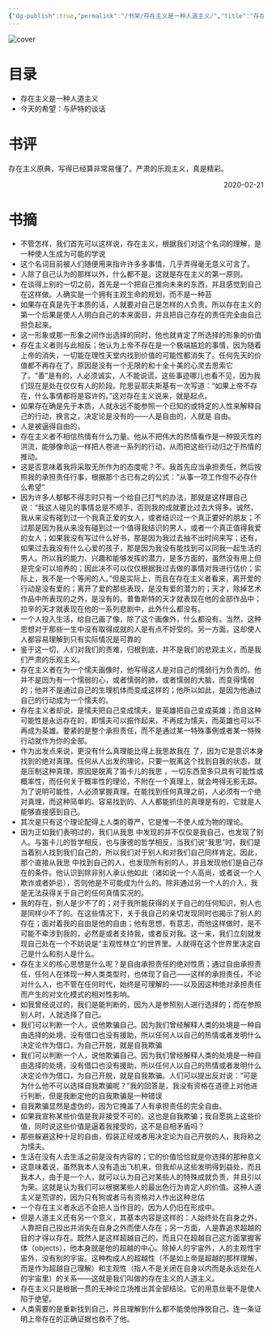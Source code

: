 ```yaml
---
{"dg-publish":true,"permalink":"/书架/存在主义是一种人道主义/","title":"存在主义是一种人道主义","created":"2025-10-10 12:04","updated":"2025-10-10 12:06"}
---
```



![cover](https://s2.loli.net/2025/10/10/LKXQ7FOr4Dtu8NE.png)

# 目录

  - 存在主义是一种人道主义
  - 今天的希望：与萨特的谈话

# 书评

存在主义原典，写得已经算非常易懂了。严肃的乐观主义，真是精彩。

<p align="right">2020-02-21</p>

# 书摘

- 不管怎样，我们首先可以这样说，存在主义，根据我们对这个名词的理解，是一种使人生成为可能的学说
- 这个名词目前被人们随便用来指许许多多事情，几乎弄得毫无意义可言了。
- 人除了自己认为的那样以外，什么都不是。这就是存在主义的第一原则。
- 在谈得上别的一切之前，首先是一个把自己推向未来的东西，并且感觉到自己在这样做。人确实是一个拥有主观生命的规划，而不是一种苔
- 如果存在真是先于本质的话，人就要对自己是怎样的人负责。所以存在主义的第一个后果是使人人明白自己的本来面目，并且把自己存在的责任完全由自己担负起来。
- 这一形象或那一形象之间作出选择的同时，他也就肯定了所选择的形象的价值
- 存在主义者则与此相反；他认为上帝不存在是一个极端尴尬的事情，因为随着上帝的消失，一切能在理性天堂内找到价值的可能性都消失了。任何先天的价值都不再存在了，原因是没有一个无限的和十全十美的心灵去思索它了。“善”是有的，人必须诚实，人不能说谎，这些事迹哪儿也看不见，因为我们现在是处在仅仅有人的阶段。陀思妥耶夫斯基有一次写道：“如果上帝不存在，什么事情都将是容许的。”这对存在主义说来，就是起点。
- 如果存在确是先于本质，人就永远不能参照一个已知的或特定的人性来解释自己的行动，换言之，决定论是没有的——人是自由的，人就是 自由。
- 人是被逼得自由的，
- 存在主义者不相信热情有什么力量。他从不把伟大的热情看作是一种毁灭性的洪流，能够像命运一样把人卷进一系列的行动，从而把这些行动归之于热情的推动。
- 这是否意味着我将采取无所作为的态度呢？不。我首先应当承担责任，然后按照我的承担责任行事，根据那个古已有之的公式：“从事一项工作但不必存什么希望”
- 因为许多人郁郁不得志时只有一个给自己打气的办法，那就是这样跟自己说：“我这人碰见的事情总是不顺手，否则我的成就要比过去大得多。诚然，我从来没有碰到过一个我真正爱的女人，或者结识过一个真正要好的朋友；不过那是因为我从来没有碰到过一个值得我结识的男人，或者一个真正值得我爱的女人；如果我没有写过什么好书，那是因为我过去抽不出时间来写；还有，如果过去我没有什么心爱的孩子，那是因为我没有能找到可以同我一起生活的男人。所以我的能力、兴趣和能够发挥的潜力，是多方面的，虽然没有用上但是完全可以培养的；因此决不可以仅仅根据我过去做的事情对我进行估价；实际上，我不是一个等闲的人。”但是实际上，而且在存在主义者看来，离开爱的行动是没有爱的；离开了爱的那些表现，是没有爱的潜力的；天才，除掉艺术作品中所表现的之外，是没有的。普鲁斯特的天才就表现在他的全部作品中；拉辛的天才就表现在他的一系列悲剧中，此外什么都没有。
- 一个人投入生活，给自己画了像，除了这个画像外，什么都没有。当然，这种思想对于那些一生中没有取得成就的人是有点不好受的。另一方面，这却使人人都容易理解到只有实际情况是可靠的
- 鉴于这一切，人们对我们的责难，归根到底，并不是我们的悲观主义，而是我们严肃的乐观主义。
- 存在主义者在为一个懦夫画像时，他写得这人是对自己的懦弱行为负责的。他并不是因为有一个懦弱的心，或者懦弱的肺，或者懦弱的大脑，而变得懦弱的；他并不是通过自己的生理机体而变成这样的；他所以如此，是因为他通过自己的行动成为一个懦夫的。
- 存在主义者却说，是懦夫把自己变成懦夫，是英雄把自己变成英雄；而且这种可能性是永远存在的，即懦夫可以振作起来，不再成为懦夫，而英雄也可以不再成为英雄。要紧的是整个承担责任，而不是通过某一特殊事例或者某一特殊行动就作为你的全部。
- 作为出发点来说，更没有什么真理能比得上我思故我在 了，因为它是意识本身找到的绝对真理。任何从人出发的理论，只要一脱离这个找到自我的状态，就是压制这种真理，原因是脱离了笛卡儿的我思 ，一切东西至多只具有可能性或概率性，而任何关于概率性的理论，不附在一个真理上，就会垮得无影无踪。为了说明可能性，人必须掌握真理。在能找到任何真理之前，人必须有一个绝对真理，而这种简单的、容易找到的、人人都能抓住的真理是有的，它就是人能够直接感到自己。
- 其次是只有这个理论配得上人类的尊严，它是惟一不使人成为物的理论。
- 因为正如我们表明过的，我们从我思 中发现的并不仅仅是我自己，也发现了别人。与笛卡儿的哲学相反，也与康德的哲学相反，当我们说“我思”时，我们是当着别人找到我们自己的，所以我们对于别人和对我们自己同样肯定。因此，那个直接从我思 中找到自己的人，也发现所有别的人，并且发现他们是自己存在的条件。他认识到除非别人承认他如此（诸如说一个人高尚，或者说一个人欺诈或者妒忌），否则他是不可能成为什么的。除非通过另一个人的介入，我是无法获得关于自己的任何真情实况的。
- 我的存在，别人是少不了的；对于我所能获得的关于自己的任何知识，别人也是同样少不了的。在这些情况下，关于我自己的亲切发现同时也揭示了别人的存在；面对着我的自由是他的自由；他有思想，有意志，而他这样做时，是不可能不牵涉到我的，必然是或者支持我，或者反对我。这一来，我们立刻就发现自己处在一个不妨说是“主观性林立”的世界里。人就得在这个世界里决定自己是什么和别人是什么。
- 存在主义的核心思想是什么呢？是自由承担责任的绝对性质；通过自由承担责任，任何人在体现一种人类类型时，也体现了自己——这样的承担责任，不论对什么人，也不管在任何时代，始终是可理解的——以及因这种绝对承担责任而产生的对文化模式的相对性影响。
- 如我曾经说过的，我们是能判断的，因为人是参照别人进行选择的；而在参照别人时，人就选择了自己。
- 我们可以判断一个人，说他欺骗自己。因为我们曾经解释人类的处境是一种自由选择的处境，没有借口也没有援助，所以任何人以自己的热情或者发明什么决定论作为借口，为自己开脱，就是自我欺骗
- 我们可以判断一个人，说他欺骗自己。因为我们曾经解释人类的处境是一种自由选择的处境，没有借口也没有援助，所以任何人以自己的热情或者发明什么决定论作为借口，为自己开脱，就是自我欺骗。人们可以提出反对说：“可是为什么他不可以选择自我欺骗呢？”我的回答是，我没有资格在道德上对他进行判断，但是我断定他的自我欺骗是一种错误
- 自我欺骗显然是虚伪的，因为它掩盖了人有承担责任的完全自由。
- 如果我宣称某些价值是我非接受不可的，这也是自我欺骗；我自愿挑上这些价值，同时说这些价值是逼着我接受的，这不是自相矛盾吗？
- 那些躲避这种十足的自由，假装正经或者用决定论为自己开脱的人，我将称之为懦夫。
- 生活在没有人去生活之前是没有内容的；它的价值恰恰就是你选择的那种意义
- 这意味着说，虽然我本人没有造出飞机来，但我却从这些发明得到益处，而且我本人，由于是一个人，就可以认为自己对某些人的特殊成就负责，并且引以为荣。这就是认为我们可以根据某些人的最出色行为肯定人的价值。这种人道主义是荒谬的，因为只有狗或者马有资格对人作出这种总估
- 一个存在主义者永远不会把人当作目的，因为人仍旧在形成中。
- 但是人道主义还有另一个意义，其基本内容是这样的：人始终处在自身之外，人靠把自己投出并消失在自身之外而使人存在；另一方面，人是靠追求超越的目的才得以存在。既然人是这样超越自己的，而且只在超越自己这方面掌握客体（objects），他本身就是他的超越的中心。除掉人的宇宙外，人的主观性宇宙外，没有别的宇宙。这种构成人的超越性（不是如上帝是超越的那样理解，而是作为超越自己理解）和主观性（指人不是关闭在自身以内而是永远处在人的宇宙里）的关系——这就是我们叫做的存在主义的人道主义。
- 存在主义只是根据一贯的无神论立场推出其全部结论。它的用意丝毫不是使人陷于绝望。
- 人类需要的是重新找到自己，并且理解到什么都不能使他挣脱自己，连一条证明上帝存在的正确证据也救不了他。
